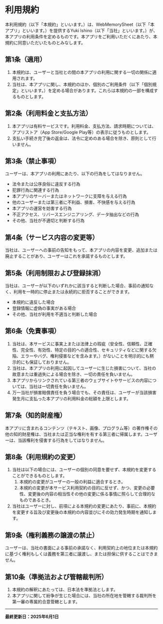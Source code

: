 # 利用規約

本利用規約（以下「本規約」といいます。）は、WebMemorySheet（以下「本アプリ」といいます。）を提供するYuki Ishino（以下「当社」といいます。）が、本アプリの利用条件を定めるものです。本アプリをご利用いただくにあたり、本規約に同意いただいたものとみなします。

## 第1条（適用）

1. 本規約は、ユーザーと当社との間の本アプリの利用に関する一切の関係に適用されます。
2. 当社は、本アプリに関し、本規約のほか、個別のご利用条件（以下「個別規定」といいます。）を定める場合があります。これらは本規約の一部を構成するものとします。

## 第2条（利用料金と支払方法）

1. 本アプリは有料サービスです。利用料金、支払方法、請求時期については、アプリストア（App Store/Google Play等）の表示に従うものとします。
2. 支払い手続き完了後の返金は、法令に定めのある場合を除き、原則として行いません。

## 第3条（禁止事項）

ユーザーは、本アプリの利用にあたり、以下の行為をしてはなりません。

- 法令または公序良俗に違反する行為
- 犯罪行為に関連する行為
- 本アプリのサーバーまたはネットワークに支障を与える行為
- 他のユーザーまたは第三者に不利益、損害、不快感を与える行為
- 本アプリの運営を妨害する行為
- 不正アクセス、リバースエンジニアリング、データ抽出などの行為
- その他、当社が不適切と判断する行為

## 第4条（サービス内容の変更等）

当社は、ユーザーへの事前の告知をもって、本アプリの内容を変更、追加または廃止することがあり、ユーザーはこれを承諾するものとします。

## 第5条（利用制限および登録抹消）

当社は、ユーザーが以下のいずれかに該当すると判断した場合、事前の通知なく、利用を一時的に停止または永続的に拒否することができます。

- 本規約に違反した場合
- 登録情報に虚偽の事実がある場合
- その他、当社が利用を不適当と判断した場合

## 第6条（免責事項）

1. 当社は、本サービスに事実上または法律上の瑕疵（安全性、信頼性、正確性、完全性、有効性、特定の目的への適合性、セキュリティなどに関する欠陥、エラーやバグ、権利侵害などを含みます。）がないことを明示的にも黙示的にも保証しておりません。
2. 当社は、本アプリの利用に起因してユーザーに生じた損害について、当社の故意または重過失による場合を除き、一切の責任を負いません。
3. 本アプリからリンクされている第三者のウェブサイトやサービスの内容については、当社は一切責任を負いません。
4. 万一当社が損害賠償責任を負う場合でも、その責任は、ユーザーが当該損害発生月に支払った本アプリの利用料金の総額を上限とします。

## 第7条（知的財産権）

本アプリに含まれるコンテンツ（テキスト、画像、プログラム等）の著作権その他の知的財産権は、当社または正当な権利を有する第三者に帰属します。ユーザーは、当該権利を侵害する行為をしてはなりません。

## 第8条（利用規約の変更）

1. 当社は以下の場合には、ユーザーの個別の同意を要せず、本規約を変更することができるものとします。
    1. 本規約の変更がユーザーの一般の利益に適合するとき。
    2. 本規約の変更が本サービス利用契約の目的に反せず、かつ、変更の必要性、変更後の内容の相当性その他の変更に係る事情に照らして合理的なものであるとき。
2. 当社はユーザーに対し、前項による本規約の変更にあたり、事前に、本規約を変更する旨及び変更後の本規約の内容並びにその効力発生時期を通知します。

## 第9条（権利義務の譲渡の禁止）

ユーザーは、当社の書面による事前の承諾なく、利用契約上の地位または本規約に基づく権利もしくは義務を第三者に譲渡し、または担保に供することはできません。

## 第10条（準拠法および管轄裁判所）

1. 本規約の解釈にあたっては、日本法を準拠法とします。
2. 本アプリに関して紛争が生じた場合には、当社の所在地を管轄する裁判所を第一審の専属的合意管轄とします。

---

**最終更新日：2025年6月1日**
